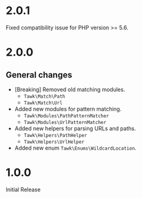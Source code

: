 # 2.0.1

Fixed compatibility issue for PHP version >= 5.6.

# 2.0.0

## General changes

- [Breaking] Removed old matching modules.
	- `Tawk\Match\Path`
	- `Tawk\Match\Url`
- Added new modules for pattern matching.
	- `Tawk\Modules\PathPatternMatcher`
	- `Tawk\Modules\UrlPatternMatcher`
- Added new helpers for parsing URLs and paths.
	- `Tawk\Helpers\PathHelper`
	- `Tawk\Helpers\UrlHelper`
- Added new enum `Tawk\Enums\WildcardLocation`.

# 1.0.0

Initial Release
